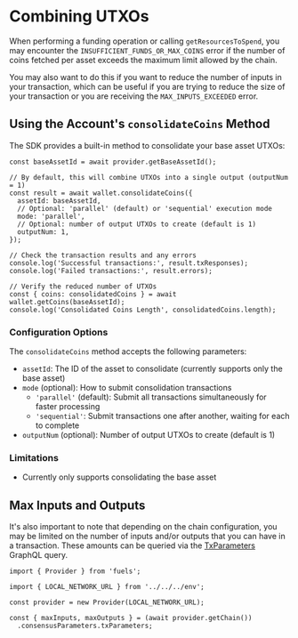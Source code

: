 # Combining UTXOs

When performing a funding operation or calling `getResourcesToSpend`, you may encounter the `INSUFFICIENT_FUNDS_OR_MAX_COINS` error if the number of coins fetched per asset exceeds the maximum limit allowed by the chain.

You may also want to do this if you want to reduce the number of inputs in your transaction, which can be useful if you are trying to reduce the size of your transaction or you are receiving the `MAX_INPUTS_EXCEEDED` error.

## Using the Account's `consolidateCoins` Method

The SDK provides a built-in method to consolidate your base asset UTXOs:

```
const baseAssetId = await provider.getBaseAssetId();

// By default, this will combine UTXOs into a single output (outputNum = 1)
const result = await wallet.consolidateCoins({
  assetId: baseAssetId,
  // Optional: 'parallel' (default) or 'sequential' execution mode
  mode: 'parallel',
  // Optional: number of output UTXOs to create (default is 1)
  outputNum: 1,
});

// Check the transaction results and any errors
console.log('Successful transactions:', result.txResponses);
console.log('Failed transactions:', result.errors);

// Verify the reduced number of UTXOs
const { coins: consolidatedCoins } = await wallet.getCoins(baseAssetId);
console.log('Consolidated Coins Length', consolidatedCoins.length);
```

### Configuration Options

The `consolidateCoins` method accepts the following parameters:

- `assetId`: The ID of the asset to consolidate (currently supports only the base asset)
- `mode` (optional): How to submit consolidation transactions
  - `'parallel'` (default): Submit all transactions simultaneously for faster processing
  - `'sequential'`: Submit transactions one after another, waiting for each to complete
- `outputNum` (optional): Number of output UTXOs to create (default is 1)

### Limitations

- Currently only supports consolidating the base asset

## Max Inputs and Outputs

It's also important to note that depending on the chain configuration, you may be limited on the number of inputs and/or outputs that you can have in a transaction. These amounts can be queried via the [TxParameters](https://docs.fuel.network/docs/graphql/reference/objects/#txparameters) GraphQL query.

```
import { Provider } from 'fuels';

import { LOCAL_NETWORK_URL } from '../../../env';

const provider = new Provider(LOCAL_NETWORK_URL);

const { maxInputs, maxOutputs } = (await provider.getChain())
  .consensusParameters.txParameters;
```
